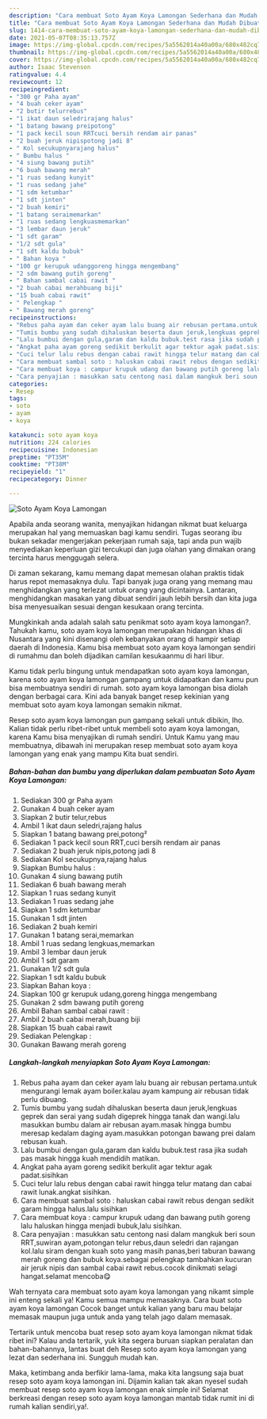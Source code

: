 ```yaml
---
description: "Cara membuat Soto Ayam Koya Lamongan Sederhana dan Mudah Dibuat"
title: "Cara membuat Soto Ayam Koya Lamongan Sederhana dan Mudah Dibuat"
slug: 1414-cara-membuat-soto-ayam-koya-lamongan-sederhana-dan-mudah-dibuat
date: 2021-05-07T08:35:13.757Z
image: https://img-global.cpcdn.com/recipes/5a5562014a40a00a/680x482cq70/soto-ayam-koya-lamongan-foto-resep-utama.jpg
thumbnail: https://img-global.cpcdn.com/recipes/5a5562014a40a00a/680x482cq70/soto-ayam-koya-lamongan-foto-resep-utama.jpg
cover: https://img-global.cpcdn.com/recipes/5a5562014a40a00a/680x482cq70/soto-ayam-koya-lamongan-foto-resep-utama.jpg
author: Isaac Stevenson
ratingvalue: 4.4
reviewcount: 12
recipeingredient:
- "300 gr Paha ayam"
- "4 buah ceker ayam"
- "2 butir telurrebus"
- "1 ikat daun seledrirajang halus"
- "1 batang bawang preipotong"
- "1 pack kecil soun RRTcuci bersih rendam air panas"
- "2 buah jeruk nipispotong jadi 8"
- " Kol secukupnyarajang halus"
- " Bumbu halus "
- "4 siung bawang putih"
- "6 buah bawang merah"
- "1 ruas sedang kunyit"
- "1 ruas sedang jahe"
- "1 sdm ketumbar"
- "1 sdt jinten"
- "2 buah kemiri"
- "1 batang seraimemarkan"
- "1 ruas sedang lengkuasmemarkan"
- "3 lembar daun jeruk"
- "1 sdt garam"
- "1/2 sdt gula"
- "1 sdt kaldu bubuk"
- " Bahan koya "
- "100 gr kerupuk udanggoreng hingga mengembang"
- "2 sdm bawang putih goreng"
- " Bahan sambal cabai rawit "
- "2 buah cabai merahbuang biji"
- "15 buah cabai rawit"
- " Pelengkap "
- " Bawang merah goreng"
recipeinstructions:
- "Rebus paha ayam dan ceker ayam lalu buang air rebusan pertama.untuk mengurangi lemak ayam boiler.kalau ayam kampung air rebusan tidak perlu dibuang."
- "Tumis bumbu yang sudah dihaluskan beserta daun jeruk,lengkuas geprek dan serai yang sudah digeprek hingga tanak dan wangi.lalu masukkan bumbu dalam air rebusan ayam.masak hingga bumbu meresap kedalam daging ayam.masukkan potongan bawang prei dalam rebusan kuah."
- "Lalu bumbui dengan gula,garam dan kaldu bubuk.test rasa jika sudah pas masak hingga kuah mendidih matikan."
- "Angkat paha ayam goreng sedikit berkulit agar tektur agak padat.sisihkan"
- "Cuci telur lalu rebus dengan cabai rawit hingga telur matang dan cabai rawit lunak.angkat sisihkan."
- "Cara membuat sambal soto : haluskan cabai rawit rebus dengan sedikit garam hingga halus.lalu sisihkan"
- "Cara membuat koya : campur krupuk udang dan bawang putih goreng lalu haluskan hingga menjadi bubuk,lalu sisihkan."
- "Cara penyajian : masukkan satu centong nasi dalam mangkuk beri soun RRT,suwiran ayam,potongan telur rebus,daun seledri dan rajangan kol.lalu siram dengan kuah soto yang masih panas,beri taburan bawang merah goreng dan bubuk koya.sebagai pelengkap tambahkan kucuran air jeruk nipis dan sambal cabai rawit rebus.cocok dinikmati selagi hangat.selamat mencoba😋"
categories:
- Resep
tags:
- soto
- ayam
- koya

katakunci: soto ayam koya 
nutrition: 224 calories
recipecuisine: Indonesian
preptime: "PT35M"
cooktime: "PT38M"
recipeyield: "1"
recipecategory: Dinner

---
```



![Soto Ayam Koya Lamongan](https://img-global.cpcdn.com/recipes/5a5562014a40a00a/680x482cq70/soto-ayam-koya-lamongan-foto-resep-utama.jpg)

Apabila anda seorang wanita, menyajikan hidangan nikmat buat keluarga merupakan hal yang memuaskan bagi kamu sendiri. Tugas seorang ibu bukan sekadar mengerjakan pekerjaan rumah saja, tapi anda pun wajib menyediakan keperluan gizi tercukupi dan juga olahan yang dimakan orang tercinta harus menggugah selera.

Di zaman  sekarang, kamu memang dapat memesan olahan praktis tidak harus repot memasaknya dulu. Tapi banyak juga orang yang memang mau menghidangkan yang terlezat untuk orang yang dicintainya. Lantaran, menghidangkan masakan yang dibuat sendiri jauh lebih bersih dan kita juga bisa menyesuaikan sesuai dengan kesukaan orang tercinta. 



Mungkinkah anda adalah salah satu penikmat soto ayam koya lamongan?. Tahukah kamu, soto ayam koya lamongan merupakan hidangan khas di Nusantara yang kini disenangi oleh kebanyakan orang di hampir setiap daerah di Indonesia. Kamu bisa membuat soto ayam koya lamongan sendiri di rumahmu dan boleh dijadikan camilan kesukaanmu di hari libur.

Kamu tidak perlu bingung untuk mendapatkan soto ayam koya lamongan, karena soto ayam koya lamongan gampang untuk didapatkan dan kamu pun bisa membuatnya sendiri di rumah. soto ayam koya lamongan bisa diolah dengan berbagai cara. Kini ada banyak banget resep kekinian yang membuat soto ayam koya lamongan semakin nikmat.

Resep soto ayam koya lamongan pun gampang sekali untuk dibikin, lho. Kalian tidak perlu ribet-ribet untuk membeli soto ayam koya lamongan, karena Kamu bisa menyajikan di rumah sendiri. Untuk Kamu yang mau membuatnya, dibawah ini merupakan resep membuat soto ayam koya lamongan yang enak yang mampu Kita buat sendiri.

<!--inarticleads1-->

##### Bahan-bahan dan bumbu yang diperlukan dalam pembuatan Soto Ayam Koya Lamongan:

1. Sediakan 300 gr Paha ayam
1. Gunakan 4 buah ceker ayam
1. Siapkan 2 butir telur,rebus
1. Ambil 1 ikat daun seledri,rajang halus
1. Siapkan 1 batang bawang prei,potong²
1. Sediakan 1 pack kecil soun RRT,cuci bersih rendam air panas
1. Sediakan 2 buah jeruk nipis,potong jadi 8
1. Sediakan  Kol secukupnya,rajang halus
1. Siapkan  Bumbu halus :
1. Gunakan 4 siung bawang putih
1. Sediakan 6 buah bawang merah
1. Siapkan 1 ruas sedang kunyit
1. Sediakan 1 ruas sedang jahe
1. Siapkan 1 sdm ketumbar
1. Gunakan 1 sdt jinten
1. Sediakan 2 buah kemiri
1. Gunakan 1 batang serai,memarkan
1. Ambil 1 ruas sedang lengkuas,memarkan
1. Ambil 3 lembar daun jeruk
1. Ambil 1 sdt garam
1. Gunakan 1/2 sdt gula
1. Siapkan 1 sdt kaldu bubuk
1. Siapkan  Bahan koya :
1. Siapkan 100 gr kerupuk udang,goreng hingga mengembang
1. Gunakan 2 sdm bawang putih goreng
1. Ambil  Bahan sambal cabai rawit :
1. Ambil 2 buah cabai merah,buang biji
1. Siapkan 15 buah cabai rawit
1. Sediakan  Pelengkap :
1. Gunakan  Bawang merah goreng




<!--inarticleads2-->

##### Langkah-langkah menyiapkan Soto Ayam Koya Lamongan:

1. Rebus paha ayam dan ceker ayam lalu buang air rebusan pertama.untuk mengurangi lemak ayam boiler.kalau ayam kampung air rebusan tidak perlu dibuang.
1. Tumis bumbu yang sudah dihaluskan beserta daun jeruk,lengkuas geprek dan serai yang sudah digeprek hingga tanak dan wangi.lalu masukkan bumbu dalam air rebusan ayam.masak hingga bumbu meresap kedalam daging ayam.masukkan potongan bawang prei dalam rebusan kuah.
1. Lalu bumbui dengan gula,garam dan kaldu bubuk.test rasa jika sudah pas masak hingga kuah mendidih matikan.
1. Angkat paha ayam goreng sedikit berkulit agar tektur agak padat.sisihkan
1. Cuci telur lalu rebus dengan cabai rawit hingga telur matang dan cabai rawit lunak.angkat sisihkan.
1. Cara membuat sambal soto : haluskan cabai rawit rebus dengan sedikit garam hingga halus.lalu sisihkan
1. Cara membuat koya : campur krupuk udang dan bawang putih goreng lalu haluskan hingga menjadi bubuk,lalu sisihkan.
1. Cara penyajian : masukkan satu centong nasi dalam mangkuk beri soun RRT,suwiran ayam,potongan telur rebus,daun seledri dan rajangan kol.lalu siram dengan kuah soto yang masih panas,beri taburan bawang merah goreng dan bubuk koya.sebagai pelengkap tambahkan kucuran air jeruk nipis dan sambal cabai rawit rebus.cocok dinikmati selagi hangat.selamat mencoba😋




Wah ternyata cara membuat soto ayam koya lamongan yang nikamt simple ini enteng sekali ya! Kamu semua mampu memasaknya. Cara buat soto ayam koya lamongan Cocok banget untuk kalian yang baru mau belajar memasak maupun juga untuk anda yang telah jago dalam memasak.

Tertarik untuk mencoba buat resep soto ayam koya lamongan nikmat tidak ribet ini? Kalau anda tertarik, yuk kita segera buruan siapkan peralatan dan bahan-bahannya, lantas buat deh Resep soto ayam koya lamongan yang lezat dan sederhana ini. Sungguh mudah kan. 

Maka, ketimbang anda berfikir lama-lama, maka kita langsung saja buat resep soto ayam koya lamongan ini. Dijamin kalian tak akan nyesel sudah membuat resep soto ayam koya lamongan enak simple ini! Selamat berkreasi dengan resep soto ayam koya lamongan mantab tidak rumit ini di rumah kalian sendiri,ya!.


